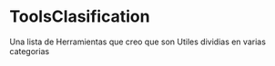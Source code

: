 # ToolsClasification
Una lista de Herramientas que creo que son Utiles dividias en varias categorias
